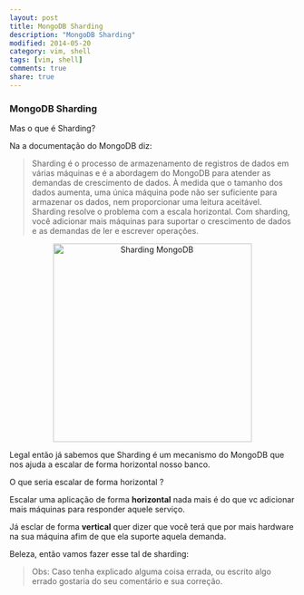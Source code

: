 ```yaml
---
layout: post
title: MongoDB Sharding
description: "MongoDB Sharding"
modified: 2014-05-20
category: vim, shell
tags: [vim, shell]
comments: true
share: true
---
```


### MongoDB Sharding

Mas o que é Sharding?

Na a documentação do MongoDB diz:

> Sharding é o processo de armazenamento de registros de dados em várias
máquinas e é a abordagem do MongoDB para atender as demandas de crescimento de dados.
À medida que o tamanho dos dados aumenta, uma única máquina pode não ser suficiente
para armazenar os dados, nem proporcionar uma leitura aceitável.
Sharding resolve o problema com a escala horizontal.
Com sharding, você adicionar mais máquinas para suportar o crescimento de dados
e as demandas de ler e escrever operações.

<p style="text-align: center;">
<img src="{{site.baseurl}}/img/posts/sharded-collection-mongodb.png" alt="Sharding MongoDB" style="height:350px;">
</p>


Legal então já sabemos que Sharding é um mecanismo do MongoDB que nos ajuda a escalar de forma horizontal nosso banco.

O que seria escalar de forma horizontal ?

Escalar uma aplicação de forma **horizontal** nada mais é do que vc adicionar mais máquinas para responder aquele serviço.

Já esclar de forma **vertical** quer dizer que você terá que por mais hardware na sua máquina afim de que ela suporte aquela demanda.

Beleza, então vamos fazer esse tal de sharding:









> Obs: Caso tenha explicado alguma coisa errada, ou escrito algo errado gostaria do seu comentário e sua correção.
